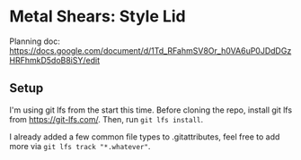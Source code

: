 

# Metal Shears: Style Lid


Planning doc: https://docs.google.com/document/d/1Td_RFahmSV8Or_h0VA6uP0JDdDGzHRFhmkD5doB8iSY/edit



## Setup

I'm using git lfs from the start this time. Before cloning the repo, install git lfs from https://git-lfs.com/.
Then, run `git lfs install`.

I already added a few common file types to .gitattributes, feel free to add more via `git lfs track "*.whatever"`.